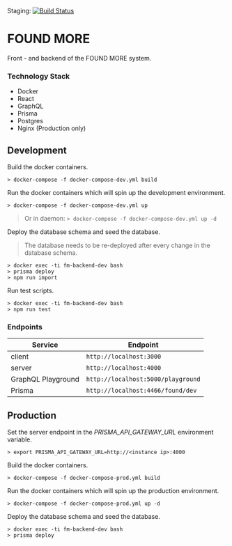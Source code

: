 Staging: [![Build Status](http://ec2-52-51-229-212.eu-west-1.compute.amazonaws.com:8080/job/found-more/job/staging/badge/icon)](http://ec2-52-51-229-212.eu-west-1.compute.amazonaws.com:8080/job/found-more/job/staging/)


# FOUND MORE

Front - and backend of the FOUND MORE system.

### Technology Stack

- Docker
- React
- GraphQL
- Prisma
- Postgres
- Nginx (Production only)


## Development

Build the docker containers.

	> docker-compose -f docker-compose-dev.yml build

Run the docker containers which will spin up the development environment.

	> docker-compose -f docker-compose-dev.yml up
> Or in daemon: `> docker-compose -f docker-compose-dev.yml up -d`

Deploy the database schema and seed the database.
> The database needs to be re-deployed after every change in the database schema.

	> docker exec -ti fm-backend-dev bash
	> prisma deploy
	> npm run import

Run test scripts.

	> docker exec -ti fm-backend-dev bash
	> npm run test

### Endpoints

| Service           | Endpoint                         |
|-------------------|----------------------------------|
|client             |`http://localhost:3000`           |
|server             |`http://localhost:4000`           |
|GraphQL Playground |`http://localhost:5000/playground`|
|Prisma             |`http://localhost:4466/found/dev` |



## Production
Set the server endpoint in the *PRISMA_API_GATEWAY_URL* environment variable.

	> export PRISMA_API_GATEWAY_URL=http://<instance ip>:4000

Build the docker containers.

	> docker-compose -f docker-compose-prod.yml build

Run the docker containers which will spin up the production environment.

	> docker-compose -f docker-compose-prod.yml up -d

Deploy the database schema and seed the database.

	> docker exec -ti fm-backend-dev bash
	> prisma deploy

